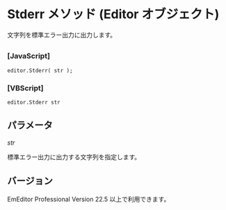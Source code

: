 # Stderr メソッド (Editor オブジェクト)

文字列を標準エラー出力に出力します。

## 

### \[JavaScript\]

```
editor.Stderr( str );
```

### \[VBScript\]

```
editor.Stderr str
```

## パラメータ

_str_

標準エラー出力に出力する文字列を指定します。

## バージョン

EmEditor Professional Version 22.5 以上で利用できます。
